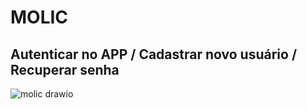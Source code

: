 # MOLIC

## Autenticar no APP / Cadastrar novo usuário / Recuperar senha
![molic drawio](https://github.com/user-attachments/assets/9699639e-f185-4f17-827e-2e892a4b2da5)

